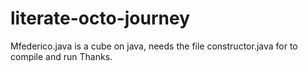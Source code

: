 # literate-octo-journey
Mfederico.java is a cube on java, needs the file constructor.java for to compile and run
Thanks.
